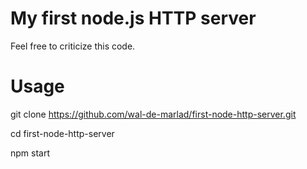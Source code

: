 # My first node.js HTTP server

Feel free to criticize this code.

# Usage
git clone https://github.com/wal-de-marlad/first-node-http-server.git

cd first-node-http-server

npm start
